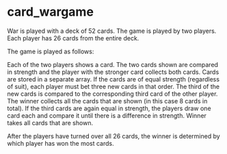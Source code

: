 # card_wargame
War is played with a deck of 52 cards. The game is played by two players. Each player has 26 cards from the entire deck.

The game is played as follows:

Each of the two players shows a card. The two cards shown are compared in strength and the player with the stronger card collects both cards. Cards are stored in a separate array. If the cards are of equal strength (regardless of suit), each player must bet three new cards in that order. The third of the new cards is compared to the corresponding third card of the other player. The winner collects all the cards that are shown (in this case 8 cards in total). If the third cards are again equal in strength, the players draw one card each and compare it until there is a difference in strength. Winner takes all cards that are shown.

After the players have turned over all 26 cards, the winner is determined by which player has won the most cards.
